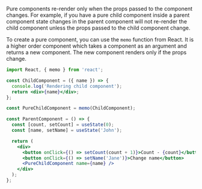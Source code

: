 Pure components re-render only when the props passed to the component changes. For example, if you have a pure child component inside a parent component state changes in the parent component will not re-render the child component unless the props passed to the child component change.

To create a pure component, you can use the `memo` function from React. It is a higher order component which takes a component as an argument and returns a new component. The new component renders only if the props change.

```jsx
import React, { memo } from 'react';

const ChildComponent = ({ name }) => {
  console.log('Rendering child component');
  return <div>{name}</div>;
};

const PureChildComponent = memo(ChildComponent);

const ParentComponent = () => {
  const [count, setCount] = useState(0);
  const [name, setName] = useState('John');

  return (
    <div>
      <button onClick={() => setCount(count + 1)}>Count - {count}</button>
      <button onClick={() => setName('Jane')}>Change name</button>
      <PureChildComponent name={name} />
    </div>
  );
};
```
